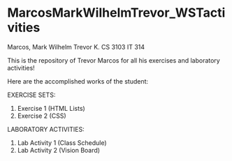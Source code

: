 # MarcosMarkWilhelmTrevor_WSTactivities

Marcos, Mark Wilhelm Trevor K.
CS 3103
IT 314



This is the repository of Trevor Marcos for all his exercises and laboratory activities!



Here are the accomplished works of the student:

EXERCISE SETS:
1. Exercise 1 (HTML Lists)
2. Exercise 2 (CSS)

LABORATORY ACTIVITIES:
1. Lab Activity 1 (Class Schedule)
2. Lab Activity 2 (Vision Board)